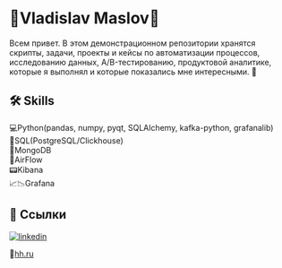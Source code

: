 
# 💾Vladislav Maslov💾

Всем привет. В этом демонстрационном репозитории хранятся скрипты, задачи, проекты и кейсы по автоматизации процессов, исследованию данных, A/B-тестированию, продуктовой аналитике, которые я выполнял и которые показались мне интересными. 💼

## 🛠 Skills
💻Python(pandas, numpy, pyqt, SQLAlchemy, kafka-python, grafanalib)  
📑SQL(PostgreSQL/Clickhouse)  
📑MongoDB  
📼AirFlow  
📟Kibana  
📈📉Grafana  

## 🔗 Ссылки
[![linkedin](https://img.shields.io/badge/linkedin-0A66C2?style=for-the-badge&logo=linkedin&logoColor=white)](https://www.linkedin.com/in/%D0%B2%D0%BB%D0%B0%D0%B4%D0%B8%D1%81%D0%BB%D0%B0%D0%B2-%D0%BC%D0%B0%D1%81%D0%BB%D0%BE%D0%B2-295731104/)  

💼[hh.ru](https://hh.ru/resume/4d14dde9ff09d128f60039ed1f7a766f4d3259)

